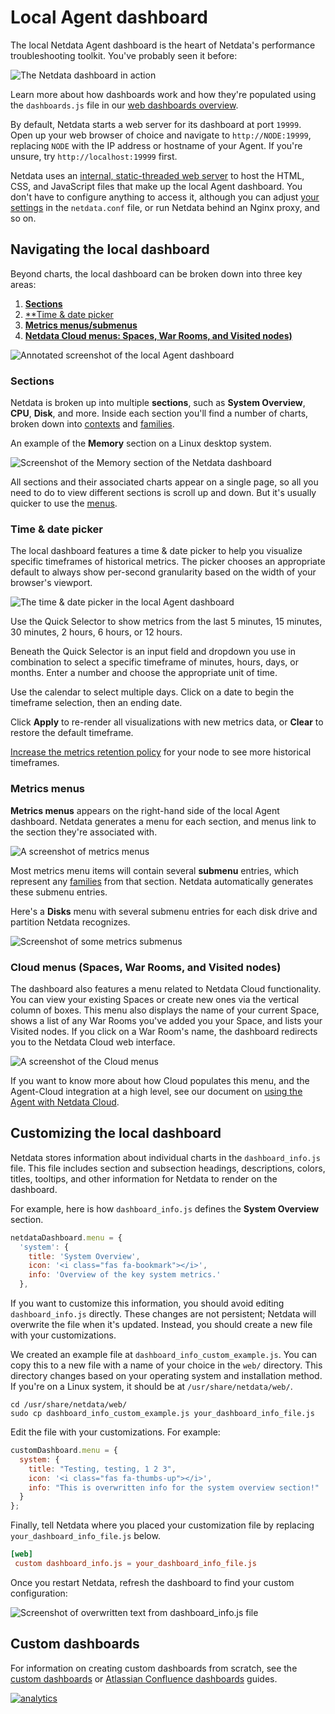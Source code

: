 <!--
title: "Local Agent dashboard"
description: "The local Netdata Agent dashboard is the heart of health monitoring and performance troubleshooting, with hundreds of real-time charts."
custom_edit_url: https://github.com/netdata/netdata/edit/master/web/gui/README.md
-->

# Local Agent dashboard

The local Netdata Agent dashboard is the heart of Netdata's performance troubleshooting toolkit. You've probably seen it
before:

![The Netdata dashboard in
action](https://user-images.githubusercontent.com/1153921/101513938-fae28380-3939-11eb-9434-8ad86a39be62.gif)

Learn more about how dashboards work and how they're populated using the `dashboards.js` file in our [web dashboards
overview](/web/README.md).

By default, Netdata starts a web server for its dashboard at port `19999`. Open up your web browser of choice and
navigate to `http://NODE:19999`, replacing `NODE` with the IP address or hostname of your Agent. If you're unsure, try
`http://localhost:19999` first.

Netdata uses an [internal, static-threaded web server](/web/server/README.md) to host the HTML, CSS, and JavaScript
files that make up the local Agent dashboard. You don't have to configure anything to access it, although you can adjust
[your settings](/web/server/README.md#other-netdataconf-web-section-options) in the `netdata.conf` file, or run Netdata
behind an Nginx proxy, and so on.

## Navigating the local dashboard

Beyond charts, the local dashboard can be broken down into three key areas:

1.  [**Sections**](#sections)
2.  [**Time & date picker](#time--date-picker)
3.  [**Metrics menus/submenus**](#metrics-menus)
4.  [**Netdata Cloud menus: Spaces, War Rooms, and Visited nodes)**](#cloud-menus-spaces-war-rooms-and-visited-nodes)

![Annotated screenshot of the local Agent
dashboard](https://user-images.githubusercontent.com/1153921/101509403-f7e59400-3935-11eb-9abd-cbecfa3ee49a.png)

### Sections

Netdata is broken up into multiple **sections**, such as **System Overview**,
**CPU**, **Disk**, and more. Inside each section you'll find a number of charts,
broken down into [contexts](/web/README.md#contexts) and
[families](/web/README.md#families).

An example of the **Memory** section on a Linux desktop system.

![Screenshot of the Memory section of the Netdata
dashboard](https://user-images.githubusercontent.com/1153921/101508423-e354cc00-3934-11eb-9b33-3ad57a5988b4.png)

All sections and their associated charts appear on a single page, so all you need to do to view different sections is
scroll up and down. But it's usually quicker to use the [menus](#metrics-menus).

### Time & date picker

The local dashboard features a time & date picker to help you visualize specific timeframes of historical metrics. The
picker chooses an appropriate default to always show per-second granularity based on the width of your browser's
viewport.

![The time & date picker in the local Agent
dashboard](https://user-images.githubusercontent.com/1153921/101507784-2c585080-3934-11eb-9d6e-eff30b8553e4.png)

Use the Quick Selector to show metrics from the last 5 minutes, 15 minutes, 30 minutes, 2 hours, 6 hours, or 12 hours.

Beneath the Quick Selector is an input field and dropdown you use in combination to select a specific timeframe of
minutes, hours, days, or months. Enter a number and choose the appropriate unit of time.

Use the calendar to select multiple days. Click on a date to begin the timeframe selection, then an ending date. 

Click **Apply** to re-render all visualizations with new metrics data, or **Clear** to restore the default timeframe.

[Increase the metrics retention policy](/docs/store/change-metrics-storage.md) for your node to see more historical
timeframes.

### Metrics menus

**Metrics menus** appears on the right-hand side of the local Agent dashboard. Netdata generates a menu for each
section, and menus link to the section they're associated with.

![A screenshot of metrics menus](https://user-images.githubusercontent.com/1153921/80834638-f08f2880-8ba5-11ea-99ae-f610b2885fd6.png)

Most metrics menu items will contain several **submenu** entries, which represent any
[families](/web/README.md#families) from that section. Netdata automatically
generates these submenu entries.

Here's a **Disks** menu with several submenu entries for each disk drive and
partition Netdata recognizes.

![Screenshot of some metrics
submenus](https://user-images.githubusercontent.com/1153921/80834697-11577e00-8ba6-11ea-979c-92fd19cdb480.png)

### Cloud menus (Spaces, War Rooms, and Visited nodes)

The dashboard also features a menu related to Netdata Cloud functionality. You can view your existing Spaces or create
new ones via the vertical column of boxes. This menu also displays the name of your current Space, shows a list of any
War Rooms you've added you your Space, and lists your Visited nodes. If you click on a War Room's name, the dashboard
redirects you to the Netdata Cloud web interface.

![A screenshot of the Cloud
menus](https://user-images.githubusercontent.com/1153921/80837210-3f8b8c80-8bab-11ea-9c75-128c2d823ef8.png)

If you want to know more about how Cloud populates this menu, and the Agent-Cloud integration at a high level, see our
document on [using the Agent with Netdata Cloud](/docs/agent-cloud.md).

## Customizing the local dashboard

Netdata stores information about individual charts in the `dashboard_info.js`
file. This file includes section and subsection headings, descriptions, colors,
titles, tooltips, and other information for Netdata to render on the dashboard.

For example, here is how `dashboard_info.js` defines the **System Overview**
section.

```javascript
netdataDashboard.menu = {
  'system': {
    title: 'System Overview',
    icon: '<i class="fas fa-bookmark"></i>',
    info: 'Overview of the key system metrics.'
  },
```

If you want to customize this information, you should avoid editing
`dashboard_info.js` directly. These changes are not persistent; Netdata will
overwrite the file when it's updated. Instead, you should create a new file with
your customizations.

We created an example file at `dashboard_info_custom_example.js`. You can
copy this to a new file with a name of your choice in the `web/` directory. This
directory changes based on your operating system and installation method. If
you're on a Linux system, it should be at `/usr/share/netdata/web/`.

```shell
cd /usr/share/netdata/web/
sudo cp dashboard_info_custom_example.js your_dashboard_info_file.js
```

Edit the file with your customizations. For example:

```javascript
customDashboard.menu = {
  system: {
    title: "Testing, testing, 1 2 3",
    icon: '<i class="fas fa-thumbs-up"></i>',
    info: "This is overwritten info for the system overview section!"
  }
};
```

Finally, tell Netdata where you placed your customization file by replacing
`your_dashboard_info_file.js` below.

```conf
[web]
 custom dashboard_info.js = your_dashboard_info_file.js
```

Once you restart Netdata, refresh the dashboard to find your custom
configuration:

![Screenshot of overwritten text from dashboard_info.js
file](https://user-images.githubusercontent.com/1153921/62798924-570e6c80-ba94-11e9-9578-869753bec39c.png)

## Custom dashboards

For information on creating custom dashboards from scratch, see the [custom dashboards](/web/gui/custom/README.md) or
[Atlassian Confluence dashboards](/web/gui/confluence/README.md) guides.

[![analytics](https://www.google-analytics.com/collect?v=1&aip=1&t=pageview&_s=1&ds=github&dr=https%3A%2F%2Fgithub.com%2Fnetdata%2Fnetdata&dl=https%3A%2F%2Fmy-netdata.io%2Fgithub%2Fweb%2Fgui%2FREADME&_u=MAC~&cid=5792dfd7-8dc4-476b-af31-da2fdb9f93d2&tid=UA-64295674-3)]()
